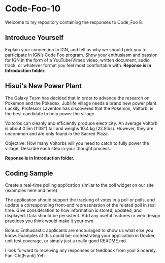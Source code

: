 # Code-Foo-10
Welcome to my repository containing the responses to Code_Foo 8.

## Introduce Yourself 
Explain your connection to IGN, and tell us why we should pick you to participate in IGN’s Code Foo program. Show your enthusiasm and passion for IGN in the form of a YouTube/Vimeo video, written document, audio track, or whatever format you feel most comfortable with.
__Reponse is in Introduction folder.__
## Hisui's New Power Plant
The Galaxy Team has decided that in order to advance the research on Pokemon and the Pokedex, Jubilife village needs a brand new power plant. Luckily, Professor Laventon has discovered that the Pokemon, Voltorb, is the best candidate to help power the village.

Voltorbs can cleanly and efficiently produce electricity. An average Voltorb is about 0.5m (1'08") tall and weighs 10.4 kg (22.8lbs). However, they are uncommon and are only found in the Sacred Plaza.

Objective: How many Voltorbs will you need to catch to fully power the village. Describe each step in your thought process.

__Reponse is in Introduction folder.__
## Coding Sample
Create a real-time polling application similar to the poll widget on our site (examples here and here). 

The application should support the tracking of votes in a poll or polls, and update a corresponding front-end representation of the related poll in real time. Give consideration to how information is stored, updated, and displayed. Data should be persistent. Add any useful features or web design practices you think would make it your own.

Bonus: Enthusiastic applicants are encouraged to show us what else you know. Examples of this could be; orchestrating your application in Docker, unit test coverage, or simply just a really good README.md.

I look forward to receiving any responses or feedback from you!
Sincerely, 
  Fan-Chi(Frank) Yeh